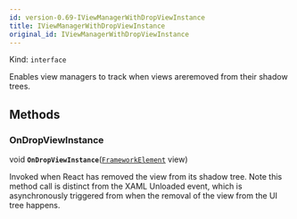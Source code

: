 ```yaml
---
id: version-0.69-IViewManagerWithDropViewInstance
title: IViewManagerWithDropViewInstance
original_id: IViewManagerWithDropViewInstance
---
```


Kind: `interface`



Enables view managers to track when views areremoved from their shadow trees. 



## Methods
### OnDropViewInstance
void **`OnDropViewInstance`**([`FrameworkElement`](https://docs.microsoft.com/uwp/api/Windows.UI.Xaml.FrameworkElement) view)

Invoked when React has removed the view from its shadow tree. Note this method call is distinct from the XAML Unloaded event, which is asynchronously triggered from when the removal of the view from the UI tree happens. 




